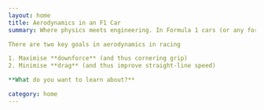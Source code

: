 ```yaml
---
layout: home
title: Aerodynamics in an F1 Car
summary: Where physics meets engineering. In Formula 1 cars (or any form of racing for that matter), aerodynamics matters a lot to the performance of the car.

There are two key goals in aerodynamics in racing

1. Maximise **downforce** (and thus cornering grip)
2. Minimise **drag** (and thus improve straight-line speed)

**What do you want to learn about?**

category: home
---
```




